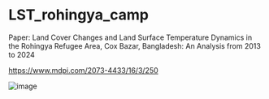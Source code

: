 # LST_rohingya_camp

Paper: Land Cover Changes and Land Surface Temperature Dynamics in
the Rohingya Refugee Area, Cox Bazar, Bangladesh: An Analysis
from 2013 to 2024

https://www.mdpi.com/2073-4433/16/3/250 

![image](https://github.com/user-attachments/assets/3e8ed42b-fd50-4dab-a79f-a5a1ab62d70c)
